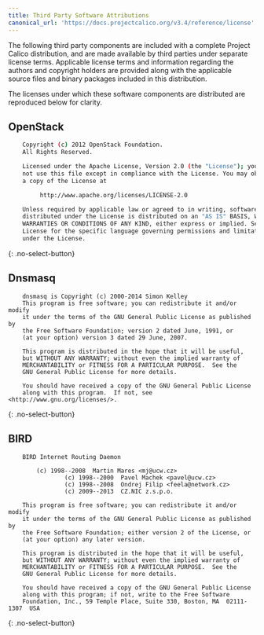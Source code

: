 ```yaml
---
title: Third Party Software Attributions
canonical_url: 'https://docs.projectcalico.org/v3.4/reference/license'
---
```



The following third party components are included with a complete
Project Calico distribution, and are made available by third parties
under separate license terms. Applicable license terms and information
regarding the authors and copyright holders are provided along with the
applicable source files and binary packages included in this
distribution.

The licenses under which these software components are distributed are
reproduced below for clarity.

## OpenStack

```bash
    Copyright (c) 2012 OpenStack Foundation.
    All Rights Reserved.

    Licensed under the Apache License, Version 2.0 (the "License"); you may
    not use this file except in compliance with the License. You may obtain
    a copy of the License at

         http://www.apache.org/licenses/LICENSE-2.0

    Unless required by applicable law or agreed to in writing, software
    distributed under the License is distributed on an "AS IS" BASIS, WITHOUT
    WARRANTIES OR CONDITIONS OF ANY KIND, either express or implied. See the
    License for the specific language governing permissions and limitations
    under the License.
```
{: .no-select-button}

## Dnsmasq

```
    dnsmasq is Copyright (c) 2000-2014 Simon Kelley
    This program is free software; you can redistribute it and/or modify
    it under the terms of the GNU General Public License as published by
    the Free Software Foundation; version 2 dated June, 1991, or
    (at your option) version 3 dated 29 June, 2007.

    This program is distributed in the hope that it will be useful,
    but WITHOUT ANY WARRANTY; without even the implied warranty of
    MERCHANTABILITY or FITNESS FOR A PARTICULAR PURPOSE.  See the
    GNU General Public License for more details.

    You should have received a copy of the GNU General Public License
    along with this program.  If not, see <http://www.gnu.org/licenses/>.
```
{: .no-select-button}

## BIRD

```
    BIRD Internet Routing Daemon

        (c) 1998--2008  Martin Mares <mj@ucw.cz>
                (c) 1998--2000  Pavel Machek <pavel@ucw.cz>
                (c) 1998--2008  Ondrej Filip <feela@network.cz>
                (c) 2009--2013  CZ.NIC z.s.p.o.

    This program is free software; you can redistribute it and/or modify
    it under the terms of the GNU General Public License as published by
    the Free Software Foundation; either version 2 of the License, or
    (at your option) any later version.

    This program is distributed in the hope that it will be useful,
    but WITHOUT ANY WARRANTY; without even the implied warranty of
    MERCHANTABILITY or FITNESS FOR A PARTICULAR PURPOSE.  See the
    GNU General Public License for more details.

    You should have received a copy of the GNU General Public License
    along with this program; if not, write to the Free Software
    Foundation, Inc., 59 Temple Place, Suite 330, Boston, MA  02111-1307  USA
```
{: .no-select-button}
